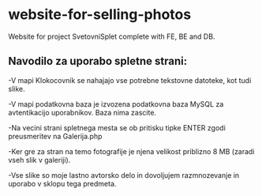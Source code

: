 # website-for-selling-photos

Website for project SvetovniSplet complete with FE, BE and DB.

## Navodilo za uporabo spletne strani:

-V mapi Klokocovnik se nahajajo vse potrebne tekstovne datoteke, kot tudi slike.

-V mapi podatkovna baza je izvozena podatkovna baza MySQL za avtentikacijo uporabnikov. Baza nima zascite.

-Na vecini strani spletnega mesta se ob pritisku tipke ENTER zgodi preusmeritev na Galerija.php

-Ker gre za stran na temo fotografije je njena velikost priblizno 8 MB (zaradi vseh slik v galeriji).

-Vse slike so moje lastno avtorsko delo in dovoljujem razmnozevanje in uporabo v sklopu tega predmeta.
